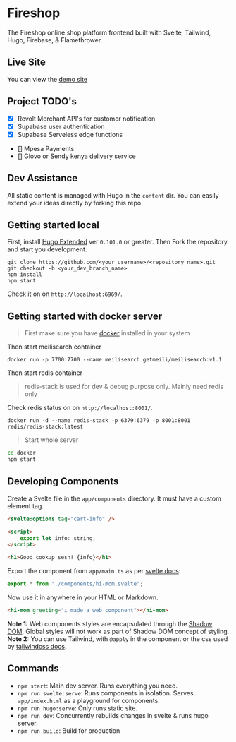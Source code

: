 # Fireshop

The Fireshop online shop platform frontend built with Svelte, Tailwind, Hugo, Firebase, & Flamethrower.

## Live Site

You can view the [demo site](https://fire-shop.netlify.app)

## Project TODO's

- [x] Revolt Merchant API's for customer notification
- [x] Supabase user authentication
- [x] Supabase Serveless edge functions
- [] Mpesa Payments
- [] Glovo or Sendy kenya delivery service

## Dev Assistance

All static content is managed with Hugo in the `content` dir. You can easily extend your ideas directly by forking this repo.

## Getting started local

First, install [Hugo Extended](https://gohugo.io/getting-started/installing/) ver `0.101.0` or greater.
Then Fork the repository and start you development.

```
git clone https://github.com/<your_username>/<repository_name>.git
git checkout -b <your_dev_branch_name>
npm install
npm start
```

Check it on on `http://localhost:6969/`.

## Getting started with docker server

> First make sure you have [docker](https://docker.com) installed in your system

Then start meilisearch container

```
docker run -p 7700:7700 --name meilisearch getmeili/meilisearch:v1.1
```

Then start redis container

> redis-stack is used for dev & debug purpose only. Mainly need redis only

Check redis status on on `http://localhost:8001/`.

```
docker run -d --name redis-stack -p 6379:6379 -p 8001:8001 redis/redis-stack:latest
```

> Start whole server

```sh
cd docker
npm start
```

<!-- [![Build Status](/static/img/delivery.png)](https://travis-ci.org/username/repo) -->

## Developing Components

Create a Svelte file in the `app/components` directory. It must have a custom element tag.

```html
<svelte:options tag="cart-info" />

<script>
    export let info: string;
</script>

<h1>Good cookup sesh! {info}</h1>
```

Export the component from `app/main.ts` as per [svelte docs](https://webcomponents.dev/docs/svelte):

```ts
export * from "./components/hi-mom.svelte";
```

Now use it in anywhere in your HTML or Markdown.

```html
<hi-mom greeting="i made a web component"></hi-mom>
```

**Note 1:** Web components styles are encapsulated through the [Shadow DOM](https://web.dev/shadowdom-v1/). Global styles will not work as part of Shadow DOM concept of styling.
**Note 2:** You can use Tailwind, with `@apply` in the component or the css used by [tailwindcss docs](https://v2.tailwindcss.com/docs).

## Commands

- `npm start`: Main dev server. Runs everything you need.
- `npm run svelte:serve`: Runs components in isolation. Serves `app/index.html` as a playground for components.
- `npm run hugo:serve`: Only runs static site.
- `npm run dev`: Concurrently rebuilds changes in svelte & runs hugo server.
- `npm run build`: Build for production
